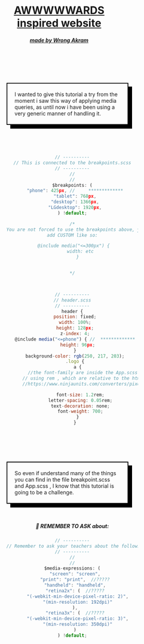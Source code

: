 <div style="margin: 0 auto; width:70%; text-align:center;">

<h1 style="width:80%; text-decoration:underline; text-align:center;">AWWWWWARDS inspired website</h1>
<h5 style="width:80%; text-decoration:underline; text-align:center;">made by Wrong Akram</h5>

<br>
<br>
<br>
<br>

<p style="width:80%; border:#000 solid 2px; box-shadow:10px 10px 0 0 #000; padding:20px; text-align:left;">I wanted to give this tutorial a try from the moment i saw this way
of applying media queries, as until now i have been using a very generic manner
of handling it.</p>

<br>
<br>
<br>

```javascript
// ----------
// This is connected to the breakpoints.scss
// ----------
//
//
$breakpoints: (
  "phone": 425px, //     *************
  "tablet": 768px,
  "desktop": 1366px,
  "LGdesktop": 1920px,
) !default;

/*
You are not forced to use the breakpoints above, you can also
add CUSTOM like so:

 @include media("<=300px") {
      width: etc
    }


*/



// ----------
// header.scss
// ----------
header {
  position: fixed;
  width: 100%;
  height: 128px;
  z-index: 4;
  @include media("<=phone") { //  *************
    height: 96px;
  }
  background-color: rgb(250, 217, 203);
  .logo {
    a {
        //the font-family are inside the App.scss body: html {
      // using rem , which are relative to the html font-sizes which is equivalent to 16px
      //https://www.ninjaunits.com/converters/pixels/rem-pixels/

      font-size: 1.2rem;
      letter-spacing: 0.05rem;
      text-decoration: none;
      font-weight: 700;
    }
  }
```

<br>
<br>
<br>
<br>

<p style="width:80%; border:#000 solid 2px; box-shadow:10px 10px 0 0 #000; padding:20px; text-align:left;">So even if understand many of the things you can find in the file breakpoint.scss and App.scss
, I know that this tutorial is going to be a challenge.</p>

<br>

##### :baby: REMEMBER TO ASK about:

```javascript
// ----------
// Remember to ask your teachers about the following (note for myself)
// ----------
//
//
$media-expressions: (
  "screen": "screen",
  "print": "print",  //?????
  "handheld": "handheld",
  "retina2x": (  //?????
    "(-webkit-min-device-pixel-ratio: 2)",
    "(min-resolution: 192dpi)"
  ),
  "retina3x": (  //?????
    "(-webkit-min-device-pixel-ratio: 3)",
    "(min-resolution: 350dpi)"
  )
) !default;
```

 </div>
